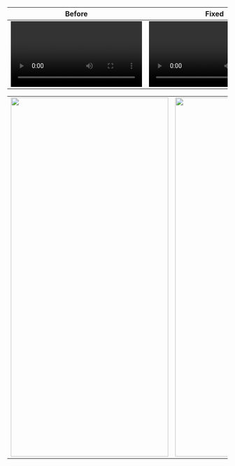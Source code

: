  Before  | Fixed |
| ------------- | ------------- |
| <video src="https://github.com/devatiwow/fido2/assets/38220286/673df299-031f-4323-b81b-5489aa4e2dcd">  | <video src="https://github.com/devatiwow/fido2/assets/38220286/673df299-031f-4323-b81b-5489aa4e2dcd">|


<table>
  <tr>
    <td> <img src="https://github.com/banksinarmas/mobile-app/assets/38220286/55c9ef2f-839d-40b7-be08-5146fbf479c4" width="360px" height="820px"> </td>
    <td> <img src="https://github.com/banksinarmas/mobile-app/assets/38220286/c5aa658a-49e8-4a19-aba2-30f337846ad5" width="360px" height="820px"> </td>
   </tr> 
</table>








